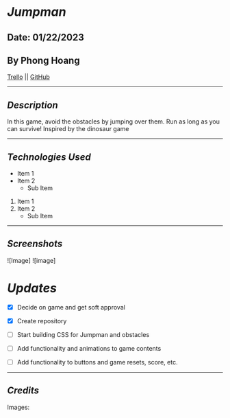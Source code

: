 # **_Jumpman_**

## Date: 01/22/2023

## By Phong Hoang

[Trello](https://trello.com/u/phonghoang54/boards) || [GitHub](https://github.com/hoang-p6/p1-Dinosaur-Game)

---

## **_Description_**

In this game, avoid the obstacles by jumping over them. Run as long as you can survive! Inspired by the dinosaur game

---

## **_Technologies Used_**

- Item 1
- Item 2
  - Sub Item

1. Item 1
2. Item 2
   - Sub Item

---

## **_Screenshots_**

![Image]
![image]

# **_Updates_**

- [x] Decide on game and get soft approval
- [x] Create repository
- [ ] Start building CSS for Jumpman and obstacles 
- [ ] Add functionality and animations to game contents
- [ ] Add functionality to buttons and game resets, score, etc.


---

## _Credits_

Images:
